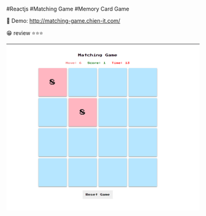 #Reactjs #Matching Game #Memory Card Game

🤩 Demo: http://matching-game.chien-it.com/

😁 review ⭐⭐⭐

![Alt text](/review.png "Review")